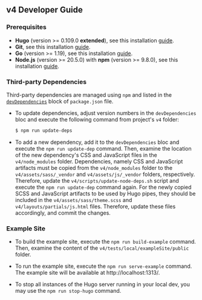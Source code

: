 ## v4 Developer Guide

### Prerequisites
- **Hugo** (version >= 0.109.0 **extended**), see this installation [guide](https://gohugo.io/getting-started/installing/).
- **Git**, see this installation [guide](https://git-scm.com/book/en/v2/Getting-Started-Installing-Git).
- **Go** (version >= 1.19), see this installation [guide](https://go.dev/doc/install).
- **Node.js** (version >= 20.5.0) with **npm** (version >= 9.8.0), see this
  installation [guide](https://docs.npmjs.com/downloading-and-installing-node-js-and-npm).

### Third-party Dependencies

Third-party dependencies are managed using `npm` and listed in
the [`devDependencies`](https://github.com/Lednerb/bilberry-hugo-theme/blob/3776287f2e4494c1308593bde531dbe944de6ddd/v4/package.json#L6)
block of `package.json` file.

* To update dependencies, adjust version numbers in the `devDependencies` bloc and execute the following command from
  project's `v4` folder:

  ```bash
  $ npm run update-deps 
  ```

* To add a new dependency, add it to the `devDependencies` bloc and execute the `npm run update-dep` command. Then,
  examine the location of the new dependency's CSS and JavaScript files in the `v4/node_modules` folder. Dependencies,
  namely CSS and JavaScript artifacts must be copied from the `v4/node_modules` folder to the `v4/assets/sass/_vendor`
  and `v4/assets/js/_vendor` folders, respectively. Therefore, update the `v4/scripts/update-node-deps.sh` script and
  execute the `npm run update-dep` command again. For the newly copied SCSS and JavaScript artifacts to be used by Hugo
  pipes, they should be included in the `v4/assets/sass/theme.scss` and `v4/layouts/partials/js.html` files. Therefore,
  update these files accordingly, and commit the changes.

### Example Site

* To build the example site, execute the `npm run build-example` command. Then, examine the content of
  the `v4/tests/local/exampleSite/public` folder.
 
* To run the example site, execute the `npm run serve-example` command. The example site will be available
  at http://localhost:1313/.

* To stop all instances of the Hugo server running in your local dev, you may use the `npm run stop-hugo` command.

